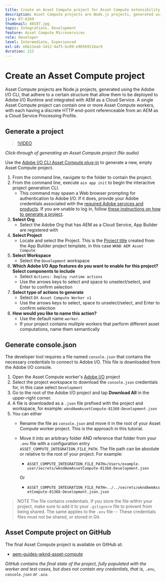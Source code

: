 ```yaml
---
title: Create an Asset Compute project for Asset Compute extensibility
description: Asset Compute projects are Node.js projects, generated using the Adobe I/O CLI, that adhere to a certain structure allowing them to be deployed to Adobe I/O Runtime and integrated with AEM as a Cloud Service.
jira: KT-6269
thumbnail: 40197.jpg
topic: Integrations, Development
feature: Asset Compute Microservices
role: Developer
level: Intermediate, Experienced
exl-id: ebb11eab-1412-4af5-bc09-e965b9116ac9
duration: 212
---
```

# Create an Asset Compute project

Asset Compute projects are Node.js projects, generated using the Adobe I/O CLI, that adhere to a certain structure that allow them to be deployed to Adobe I/O Runtime and integrated with AEM as a Cloud Service. A single Asset Compute project can contain one or more Asset Compute workers, with each having a discrete HTTP end-point referenceable from an AEM as a Cloud Service Processing Profile.

## Generate a project

>[!VIDEO](https://video.tv.adobe.com/v/40197?quality=12&learn=on)

_Click-through of generating an Asset Compute project (No audio)_

Use the [Adobe I/O CLI Asset Compute plug-in](../set-up/development-environment.md#aio-cli) to generate a new, empty Asset Compute project.

1. From the command line, navigate to the folder to contain the project.
1. From the command line, execute `aio app init` to begin the interactive project generation CLI.
    + This command may spawn a Web browser prompting for authentication to Adobe I/O. If it does, provide your Adobe credentials associated with the [required Adobe services and products](../set-up/accounts-and-services.md). If you are unable to log in, follow [these instructions on how to generate a project](https://developer.adobe.com/app-builder/docs/getting_started/first_app/#42-developer-is-not-logged-in-as-enterprise-organization-user). 
1. __Select Org__
    + Select the Adobe Org that has AEM as a Cloud Service, App Builder are registered with
1. __Select Project__
    + Locate and select the Project. This is the [Project title](../set-up/app-builder.md) created from the App Builder project template, in this case `WKND AEM Asset Compute`
1. __Select Workspace__
    +  Select the `Development` workspace
1. __Which Adobe I/O App features do you want to enable for this project? Select components to include__
    + Select `Actions: Deploy runtime actions`
    + Use the arrows keys to select and space to unselect/select, and Enter to confirm selection
1. __Select type of actions to generate__
    + Select `DX Asset Compute Worker v1`
    + Use the arrows keys to select, space to unselect/select, and Enter to confirm selection
1. __How would you like to name this action?__
    + Use the default name `worker`. 
    + If your project contains multiple workers that perform different asset computations, name them semantically

## Generate console.json

The developer tool requires a file named `console.json` that contains the necessary credentials to connect to Adobe I/O. This file is downloaded from the Adobe I/O console. 

1. Open the Asset Compute worker's [Adobe I/O](https://console.adobe.io) project
1. Select the project workspace to download the `console.json` credentials for, in this case select `Development`
1. Go to the root of the Adobe I/O project and tap __Download All__ in the upper-right corner. 
1. A file is downloaded as a `.json` file prefixed with the project and workspace, for example: `wkndAemAssetCompute-81368-Development.json`
1. You can either
    + Rename the file as `console.json` and move it in the root of your Asset Compute worker project. This is the approach in this tutorial.
    + Move it into an arbitrary folder AND reference that folder from your `.env` file with a configuration entry `ASSET_COMPUTE_INTEGRATION_FILE_PATH`. The file path can be absolute or relative to the root of your project. For example:
        + `ASSET_COMPUTE_INTEGRATION_FILE_PATH=/Users/example-user/secrets/wkndAemAssetCompute-81368-Development.json`

        Or
        + `ASSET_COMPUTE_INTEGRATION_FILE_PATH=../../secrets/wkndAemAssetCompute-81368-Development.json.json`

> NOTE
> The file contains credentials. If you store the file within your project, make sure to add it to your `.gitignore` file to prevent from being shared. The same applies to the `.env` file -- These credentials files must not be shared, or stored in Git.

## Asset Compute project on GitHub

The final Asset Compute project is available on GitHub at:

+ [aem-guides-wknd-asset-compute](https://github.com/adobe/aem-guides-wknd-asset-compute)

_GitHub contains the final state of the project, fully populated with the worker and test cases, but does not contain any credentials, that is, `.env`, `console.json` or `.aio`._
